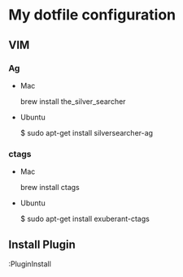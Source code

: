 # My dotfile configuration 

## VIM

### Ag 

* Mac

    brew install the_silver_searcher

* Ubuntu

    $ sudo apt-get install silversearcher-ag

### ctags

* Mac

    brew install ctags

* Ubuntu

    $ sudo apt-get install exuberant-ctags 

## Install Plugin

  :PluginInstall




